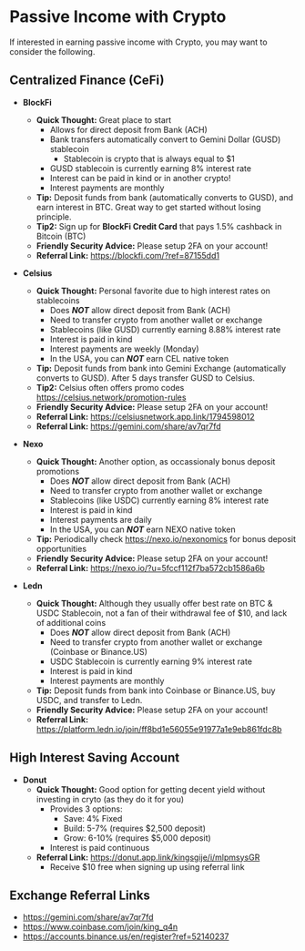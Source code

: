 # Passive Income with Crypto

If interested in earning passive income with Crypto, you may want to consider the following.

## Centralized Finance (CeFi)

* **BlockFi**
  * **Quick Thought:** Great place to start
    * Allows for direct deposit from Bank (ACH)
    * Bank transfers automatically convert to Gemini Dollar (GUSD) stablecoin
      * Stablecoin is crypto that is always equal to $1
    * GUSD stablecoin is currently earning 8% interest rate
    * Interest can be paid in kind or in another crypto!
    * Interest payments are monthly
  * **Tip:** Deposit funds from bank (automatically converts to GUSD), and earn interest in BTC. Great way to get started without losing principle.
  * **Tip2:** Sign up for **BlockFi Credit Card** that pays 1.5% cashback in Bitcoin (BTC)
  * **Friendly Security Advice:** Please setup 2FA on your account!
  * **Referral Link:** <https://blockfi.com/?ref=87155dd1>

* **Celsius**
  * **Quick Thought:** Personal favorite due to high interest rates on stablecoins
    * Does ***NOT*** allow direct deposit from Bank (ACH)
    * Need to transfer crypto from another wallet or exchange
    * Stablecoins (like GUSD) currently earning 8.88% interest rate
    * Interest is paid in kind
    * Interest payments are weekly (Monday)
    * In the USA, you can ***NOT*** earn CEL native token
  * **Tip:** Deposit funds from bank into Gemini Exchange (automatically converts to GUSD). After 5 days transfer GUSD to Celsius.
  * **Tip2:** Celsius often offers promo codes <https://celsius.network/promotion-rules>
  * **Friendly Security Advice:** Please setup 2FA on your account!
  * **Referral Link:** <https://celsiusnetwork.app.link/1794598012>
  * **Referral Link:** <https://gemini.com/share/av7qr7fd>

* **Nexo**
  * **Quick Thought:** Another option, as occassionaly bonus deposit promotions
    * Does ***NOT*** allow direct deposit from Bank (ACH)
    * Need to transfer crypto from another wallet or exchange
    * Stablecoins (like USDC) currently earning 8% interest rate
    * Interest is paid in kind
    * Interest payments are daily
    * In the USA, you can ***NOT*** earn NEXO native token
  * **Tip:** Periodically check <https://nexo.io/nexonomics> for bonus deposit opportunities
  * **Friendly Security Advice:** Please setup 2FA on your account!
  * **Referral Link:** <https://nexo.io/?u=5fccf112f7ba572cb1586a6b>

* **Ledn**
  * **Quick Thought:** Although they usually offer best rate on BTC & USDC Stablecoin, not a fan of their withdrawal fee of $10, and lack of additional coins
    * Does ***NOT*** allow direct deposit from Bank (ACH)
    * Need to transfer crypto from another wallet or exchange (Coinbase or Binance.US)
    * USDC Stablecoin is currently earning 9% interest rate
    * Interest is paid in kind
    * Interest payments are monthly
  * **Tip:** Deposit funds from bank into Coinbase or Binance.US, buy USDC, and transfer to Ledn.
  * **Friendly Security Advice:** Please setup 2FA on your account!
  * **Referral Link:** <https://platform.ledn.io/join/ff8bd1e56055e91977a1e9eb861fdc8b>

## High Interest Saving Account

* **Donut**
  * **Quick Thought:** Good option for getting decent yield without investing in cryto (as they do it for you)
    * Provides 3 options:
      * Save: 4% Fixed
      * Build: 5-7% (requires $2,500 deposit)
      * Grow: 6-10% (requires $5,000 deposit)
    * Interest is paid continuous
  * **Referral Link:** <https://donut.app.link/kingsgije/i/mlpmsysGR>
    * Receive $10 free when signing up using referral link

## Exchange Referral Links

* <https://gemini.com/share/av7qr7fd>
* <https://www.coinbase.com/join/king_q4n>
* <https://accounts.binance.us/en/register?ref=52140237>
